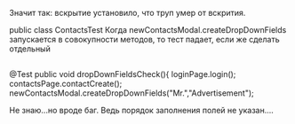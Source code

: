 Значит так: вскрытие установило, что труп умер от вскрития.

public class ContactsTest
Когда  newContactsModal.createDropDownFields запускается в совокупности методов, то тест падает,
если же сделать отдельный 
##
@Test
public void dropDownFieldsCheck(){
loginPage.login();
contactsPage.contactCreate();
newContactsModal.createDropDownFields("Mr.","Advertisement");

Не знаю...но вроде баг. Ведь порядок заполнения полей не указан....


